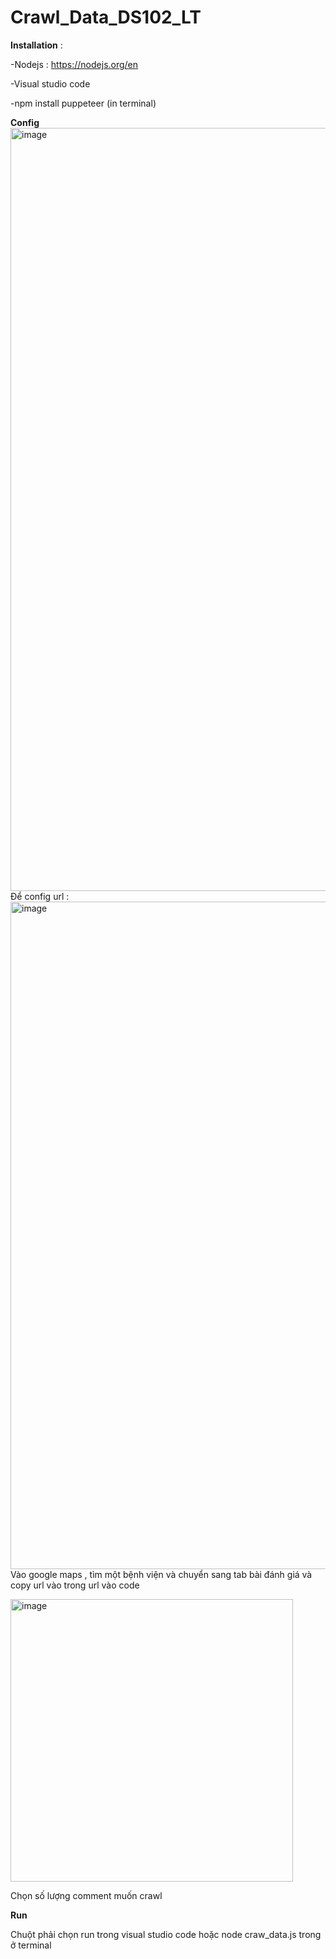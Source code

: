 # Crawl_Data_DS102_LT

**Installation** :
<space><space>

-Nodejs : https://nodejs.org/en

<space><space>

-Visual studio code

  <space><space>

-npm install puppeteer (in terminal)
  
  

**Config**
  <img width="1221" alt="image" src="https://github.com/LeeThanh24/Crawl_Data_DS102_LT/assets/94585743/6eb2c6c3-01ac-449d-9626-3905b463bb82">
  Để config url : 
  <img width="1068" alt="image" src="https://github.com/LeeThanh24/Crawl_Data_DS102_LT/assets/94585743/fca3d0e4-be9a-4b4e-a8db-64974751d5b3">
  Vào google maps , tìm một bệnh viện và chuyển sang tab bài đánh giá và copy url vào trong url vào code
  
  <img width="452" alt="image" src="https://github.com/LeeThanh24/Crawl_Data_DS102_LT/assets/94585743/e070e407-0eda-4b1d-a765-d2235e3a254a">
  
  <space><space>
    
  Chọn số lượng comment muốn crawl

**Run**

<space><space>
  
Chuột phải chọn run trong visual studio code hoặc node craw_data.js trong ở terminal
